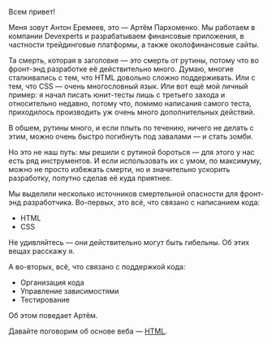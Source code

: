 Всем привет!

Меня зовут Антон Еремеев, это — Артём Пархоменко. Мы работаем в компании Devexperts и разрабатываем финансовые приложения, в частности трейдинговые платформы, а также околофинансовые сайты.

Та смерть, которая в заголовке — это смерть от рутины, потому что во фронт-энд разработке её действительно много. Думаю, многие сталкивались с тем, что HTML довольно сложно поддерживать. Или с тем, что CSS — очень многословный язык. Или вот ещё мой личный пример: я начал писать юнит-тесты лишь с третьего захода и относительно недавно, потому что, помимо написания самого теста, приходилось производить уж очень много дополнительных действий.

В обшем, рутины много, и если плыть по течению, ничего не делать с этим, можно очень быстро погибнуть под завалами — и стать зомби.

Но это не наш путь: мы решили с рутиной бороться — для этого у нас есть ряд инструментов. И если использовать их с умом, по максимуму, можно не просто избежать смерти, но и значительно ускорить разработку, попутно сделав её куда приятнее.

Мы выделили несколько источников смертельной опасности для фронт-энд разработчика. Во-первых, это всё, что связано с написанием кода:
* HTML
* CSS

Не удивляйтесь — они действительно могут быть гибельны. Об этих вещах расскажу я.

А во-вторых, всё, что связано с поддержкой кода:

* Организация кода
* Управление зависимостями
* Тестирование

Об этом поведает Артём.

Давайте поговорим об основе веба — [HTML](html.md).
